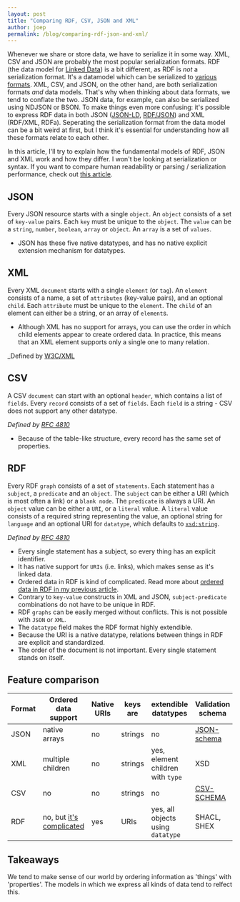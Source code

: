 ```yaml
---
layout: post
title: "Comparing RDF, CSV, JSON and XML"
author: joep
permalink: /blog/comparing-rdf-json-and-xml/
---
```


Whenever we share or store data, we have to serialize it in some way.
XML, CSV and JSON are probably the most popular serialization formats.
RDF (the data model for [Linked Data](/what-is-linked-data)) is a bit different, as RDF is _not_ a serialization format.
It's a datamodel which can be serialized to [various formats](/blog/rdf-serialization-formats).
XML, CSV, and JSON, on the other hand, are both serialization formats _and_ data models.
That's why when thinking about data formats, we tend to conflate the two.
JSON data, for example, can also be serialized using NDJSON or BSON.
To make things even more confusing: it's possible to express RDF data in both JSON ([JSON-LD](https://json-ld.org/), [RDF/JSON](https://www.w3.org/TR/rdf-json/)) and XML (RDF/XML, RDFa).
Seperating the serialization format from the data model can be a bit weird at first, but I think it's essential for understanding how all these formats relate to each other.

In this article, I'll try to explain how the fundamental models of RDF, JSON and XML work and how they differ.
I won't be looking at serialization or syntax.
If you want to compare human readability or parsing / serialization performance, check out [this article](https://blog.mbedded.ninja/programming/serialization-formats/a-comparison-of-serialization-formats/).

## JSON

Every JSON resource starts with a single `object`.
An `object` consists of a set of `key-value` pairs.
Each `key` must be unique to the `object`.
The `value` can be a `string`, `number`, `boolean`, `array` or `object`.
An `array` is a set of `values`.

- JSON has these five native datatypes, and has no native explicit extension mechanism for datatypes.

## XML

Every XML `document` starts with a single `element` (or `tag`).
An `element` consists of a name, a set of `attributes` (key-value pairs), and an optional `child`.
Each `attribute` must be unique to the `element`.
The `child` of an element can either be a string, or an array of `element`s.

- Although XML has no support for arrays, you can use the order in which child elements appear to create ordered data. In practice, this means that an XML element supports only a single one to many relation.

_Defined by [W3C/XML](https://www.w3.org/TR/xml/)

## CSV

A CSV `document` can start with an optional `header`, which contains a list of `fields`.
Every `record` consists of a set of `fields`.
Each `field` is a string - CSV does not support any other datatype.

_Defined by [RFC 4810](https://tools.ietf.org/html/rfc4180)_

- Because of the table-like structure, every record has the same set of properties.

## RDF

Every RDF `graph` consists of a set of `statements`.
Each statement has a `subject`, a `predicate` and an `object`.
The `subject` can be either a URI (which is most often a link) or a `blank node`.
The `predicate` is always a URI.
An `object` value can be either a `URI`, or a `literal` value.
A `literal` value consists of a required string representing the value, an optional string for `language` and an optional URI for `datatype`, which defaults to [`xsd:string`](https://www.w3.org/TR/xmlschema-2/#string).

_Defined by [RFC 4810](https://tools.ietf.org/html/rfc4180)_

- Every single statement has a subject, so every thing has an explicit identifier.
- It has native support for `URIs` (i.e. links), which makes sense as it's linked data.
- Ordered data in RDF is kind of complicated. Read more about [ordered data in RDF in my previous article](/blog/ordered-data-in-rdf/).
- Contrary to `key-value` constructs in XML and JSON, `subject-predicate` combinations do not have to be unique in RDF.
- RDF `graphs` can be easily merged without conflicts. This is not possible with `JSON` or `XML`.
- The `datatype` field makes the RDF format highly extendible.
- Because the URI is a native datatype, relations between things in RDF are explicit and standardized.
- The order of the document is not important. Every single statement stands on itself.

## Feature comparison

| Format | Ordered data support                                   | Native URIs | keys are | extendible datatypes              | Validation schema                                                                   |
|--------|--------------------------------------------------------|-------------|----------|-----------------------------------|-------------------------------------------------------------------------------------|
| JSON   | native arrays                                          | no          | strings  | no                                | [JSON-schema](https://github.com/json-schema-org/json-schema-spec)                  |
| XML    | multiple children                                      | no          | strings  | yes, element children with `type` | XSD                                                                                 |
| CSV    | no                                                     | no          | strings  | no                                | [CSV-SCHEMA](https://digital-preservation.github.io/csv-schema/csv-schema-1.2.html) |
| RDF    | no, but [it's complicated](/blog/ordered-data-in-rdf/) | yes         | URIs     | yes, all objects using `datatype` | SHACL, SHEX                                                                         |

## Takeaways

We tend to make sense of our world by ordering information as 'things' with 'properties'.
The models in which we express all kinds of data tend to relfect this.
